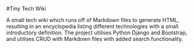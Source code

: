 #Tiny Tech Wiki

A small tech wiki which runs off of Markdown files to generate HTML, resulting in an encyclopedia listing different technologies with a small introductory definition. The project utilises Python Django and Bootstrap, and utilises CRUD with Markdown files with added search functionality.
